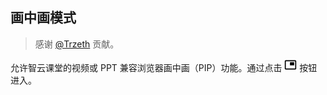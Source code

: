 ## 画中画模式

> 感谢 [@Trzeth](https://github.com/Trzeth) 贡献。

允许智云课堂的视频或 PPT 兼容浏览器画中画（PIP）功能。通过点击 <svg width="20" xmlns="http://www.w3.org/2000/svg" viewBox="0 0 48 48"><path d="M38 14H22v12h16V14zm4-8H6c-2.21 0-4 1.79-4 4v28c0 2.21 1.79 3.96 4 3.96h36c2.21 0 4-1.76 4-3.96V10c0-2.21-1.79-4-4-4zm0 32.03H6V9.97h36v28.06z"></path></svg> 按钮进入。
